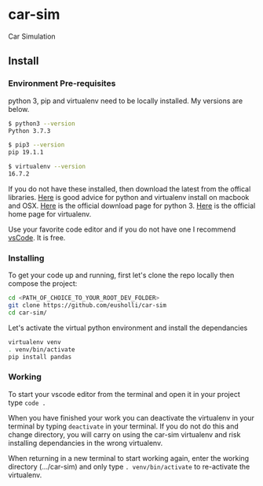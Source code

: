 # car-sim
Car Simulation

## Install

### Environment Pre-requisites

python 3, pip and virtualenv need to be locally installed.  My versions are below.

```bash
$ python3 --version
Python 3.7.3

$ pip3 --version
pip 19.1.1

$ virtualenv --version
16.7.2
```

If you do not have these installed, then download the latest from the offical libraries.
[Here](https://stackoverflow.com/questions/49470367/install-virtualenv-and-virtualenvwrapper-on-macos) is good advice for python and virtualenv install on macbook and OSX.
[Here](https://www.python.org/downloads/) is the official download page for python 3.
[Here](https://virtualenv.pypa.io/en/20.7.2/) is the official home page for virtualenv.

Use your favorite code editor and if you do not have one I recommend [vsCode](https://code.visualstudio.com/).  It is free.

### Installing

To get your code up and running, first let's clone the repo locally then compose the project:

```bash
cd <PATH_OF_CHOICE_TO_YOUR_ROOT_DEV_FOLDER>
git clone https://github.com/eusholli/car-sim
cd car-sim/
```

Let's activate the virtual python environment and install the dependancies

```bash
virtualenv venv
. venv/bin/activate
pip install pandas 
```

### Working

To start your vscode editor from the terminal and open it in your project type ```code .```

When you have finished your work you can deactivate the virtualenv in your terminal by typing ```deactivate``` in your terminal. If you do not do this and change directory, you will carry on using the car-sim virtualenv and risk installing dependancies in the wrong virtualenv.

When returning in a new terminal to start working again, enter the working directory (.../car-sim) and only type ```. venv/bin/activate``` to re-activate the virtualenv.
